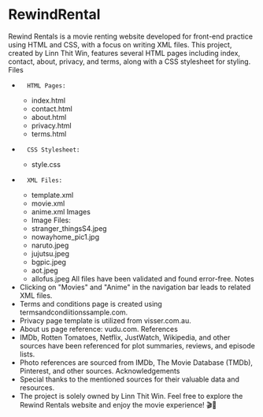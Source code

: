 # RewindRental

Rewind Rentals is a movie renting website developed for front-end practice using HTML and CSS, with a focus on writing XML files. This project, created by Linn Thit Win, features several HTML pages including index, contact, about, privacy, and terms, along with a CSS stylesheet for styling.
Files
* 		HTML Pages:
    * index.html
    * contact.html
    * about.html
    * privacy.html
    * terms.html
* 		CSS Stylesheet:
    * style.css
* 		XML Files:
    * template.xml
    * movie.xml
    * anime.xml
Images
    * Image Files:
    * stranger_thingsS4.jpeg
    * nowayhome_pic1.jpg
    * naruto.jpeg
    * jujutsu.jpeg
    * bgpic.jpeg
    * aot.jpeg
    * allofus.jpeg
All files have been validated and found error-free.
Notes
* Clicking on "Movies" and "Anime" in the navigation bar leads to related XML files.
* Terms and conditions page is created using termsandcondiitionssample.com.
* Privacy page template is utilized from visser.com.au.
* About us page reference: vudu.com.
References
* IMDb, Rotten Tomatoes, Netflix, JustWatch, Wikipedia, and other sources have been referenced for plot summaries, reviews, and episode lists.
* Photo references are sourced from IMDb, The Movie Database (TMDb), Pinterest, and other sources.
Acknowledgements
* Special thanks to the mentioned sources for their valuable data and resources.
* The project is solely owned by Linn Thit Win.
Feel free to explore the Rewind Rentals website and enjoy the movie experience! 🎬🍿
